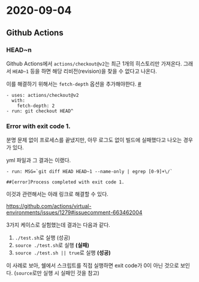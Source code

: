 # 2020-09-04

## Github Actions

### HEAD~n

Github Actions에서 `actions/checkout@v2`는 최근 1개의 히스토리만 가져온다. 그래서 `HEAD~1` 등을 하면 해당 리비전(revision)을 찾을 수 없다고 나온다.

이를 해결하기 위해서는 `fetch-depth` 옵션을 추가해야한다. [#](https://github.com/actions/checkout#checkout-head)

```
- uses: actions/checkout@v2
  with:
    fetch-depth: 2
- run: git checkout HEAD^
```

### Error with exit code 1.

분명 문제 없이 프로세스를 끝냈지만, 아무 로그도 없이 빌드에 실패했다고 나오는 경우가 있다.

yml 파일과 그 결과는 이랬다.

```
- run: MSG=`git diff HEAD HEAD~1 --name-only | egrep [0-9]+\/`
```

```
##[error]Process completed with exit code 1.
```

이것과 관련해서는 아래 링크로 해결할 수 있다.

https://github.com/actions/virtual-environments/issues/1279#issuecomment-663462004

3가지 케이스로 실험했는데 결과는 다음과 같다.

1. `./test.sh`로 실행 (성공)
2. `source ./test.sh`로 실행 **(실패)**
3. `source ./test.sh || true`로 실행 **(성공)**

이 사례로 보아, 쉘에서 스크립트를 직접 실행하면 exit code가 0이 아닌 것으로 보인다. (`source`로만 실행 시 실패인 것을 참고)
